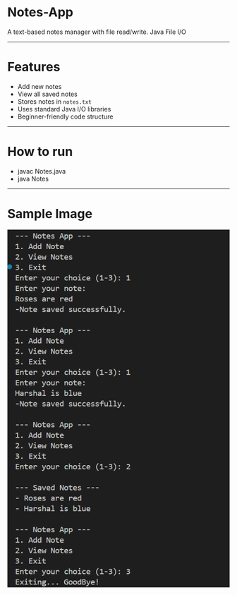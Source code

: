 # Notes-App
A text-based notes manager with file read/write.  Java File I/O

---

# Features

-  Add new notes
-  View all saved notes
-  Stores notes in `notes.txt`
-  Uses standard Java I/O libraries
-  Beginner-friendly code structure

---

# How to run

- javac Notes.java
- java Notes

---

# Sample Image

![image](https://github.com/foreverxhb/Notes-App/blob/dd30d96e1321c7b67ea024be09b043f5751ace0c/Screenshot%202025-08-08%20195605.png)


